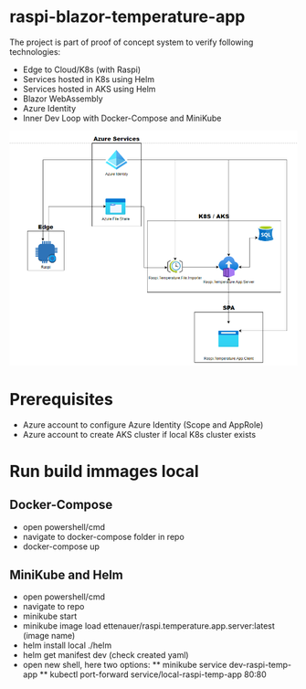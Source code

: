 # raspi-blazor-temperature-app
The project is part of proof of concept system to verify following technologies:
* Edge to Cloud/K8s (with Raspi)
* Services hosted in K8s using Helm
* Services hosted in AKS using Helm
* Blazor WebAssembly
* Azure Identity 
* Inner Dev Loop with Docker-Compose and MiniKube

![System Design](https://github.com/ettenauer/raspi-blazor-temperature-app/blob/master/images/SystemDesign.PNG)

# Prerequisites
* Azure account to configure Azure Identity (Scope and AppRole)
* Azure account to create AKS cluster if local K8s cluster exists

# Run build immages local
## Docker-Compose
* open powershell/cmd
* navigate to docker-compose folder in repo
* docker-compose up

## MiniKube and Helm
* open powershell/cmd
* navigate to repo
* minikube start
* minikube image load ettenauer/raspi.temperature.app.server:latest (image name)
* helm install local ./helm 
* helm get manifest dev (check created yaml)
* open new shell, here two options:
** minikube service dev-raspi-temp-app
** kubectl port-forward service/local-raspi-temp-app 80:80
